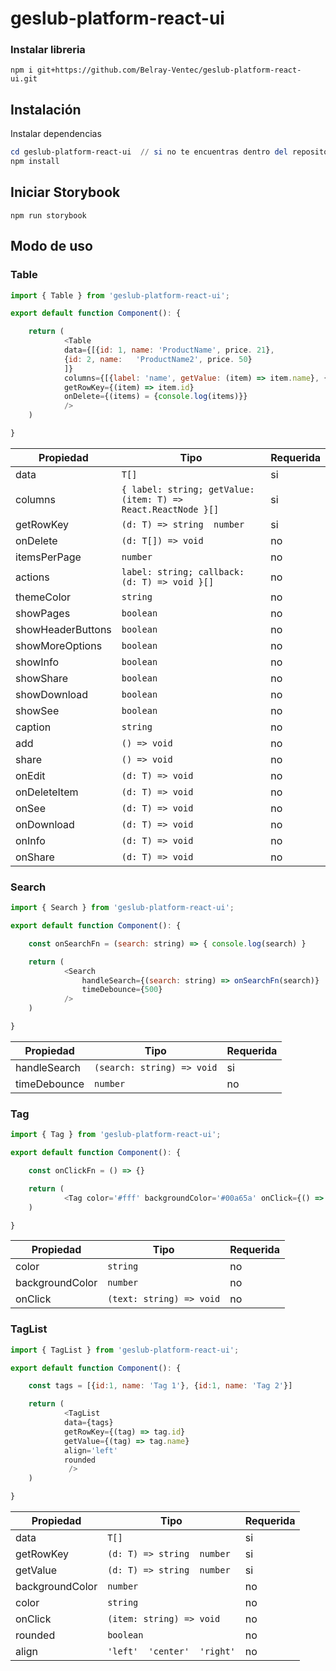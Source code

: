 # geslub-platform-react-ui

### Instalar libreria

```terminal
npm i git+https://github.com/Belray-Ventec/geslub-platform-react-ui.git
```


## Instalación

Instalar dependencias

```powershell
cd geslub-platform-react-ui  // si no te encuentras dentro del repositorio
npm install
```

## Iniciar Storybook

```
npm run storybook
```

## Modo de uso

### Table

```Javascript
import { Table } from 'geslub-platform-react-ui';

export default function Component(): {

	return (
			<Table  
			data={[{id: 1, name: 'ProductName', price. 21},
			{id: 2, name: 	'ProductName2', price. 50}
			]}
			columns={[{label: 'name', getValue: (item) => item.name}, {label: 'price', getValue: (item) => item.price}]}
			getRowKey={(item) => item.id}
			onDelete={(items) = {console.log(items)}}
			/>
	)

}
```

| Propiedad    | Tipo                                                                             | Requerida |
| ------------ | -------------------------------------------------------------------------------- | --------- |
| data	       | `T[]`                                                                            | si        |
| columns      | `{ label: string; getValue: (item: T) => React.ReactNode }[]`                    | si        |
| getRowKey    | `(d: T) => string  number`                                               | si        |
| onDelete     | `(d: T[]) => void`                                                      | no       |
| itemsPerPage | `number`                                                                         | no        |
| actions      | `label: string; callback: (d: T) => void }[]`                                    | no        |
| themeColor   | `string`                                                                         | no        |
| showPages    | `boolean`                                                                        | no        |
| showHeaderButtons    | `boolean`                                                                | no        |
| showMoreOptions      | `boolean`                                                                | no        |
| showInfo     | `boolean`                                                                        | no        |
| showShare    | `boolean`                                                                        | no        |
| showDownload | `boolean`                                                                        | no        |
| showSee      | `boolean`                                                                        | no        |
| caption      | `string`                                                                         | no        |
| add          | `() => void`                                                            | no        |
| share        | `() => void`                                                            | no        |
| onEdit       | `(d: T) => void`                                                        | no        |
| onDeleteItem | `(d: T) => void`                                                        | no        |
| onSee        | `(d: T) => void`                                                        | no        |
| onDownload   | `(d: T) => void`                                                        | no        |
| onInfo       | `(d: T) => void`                                                        | no        |
| onShare      | `(d: T) => void`                                                        | no        |


### Search

```Javascript
import { Search } from 'geslub-platform-react-ui';

export default function Component(): {

	const onSearchFn = (search: string) => { console.log(search) }

	return (
            <Search
                handleSearch={(search: string) => onSearchFn(search)}
                timeDebounce={500}
            />
	)

}
```

| Propiedad    | Tipo                                                                             | Requerida |
| ------------ | -------------------------------------------------------------------------------- | --------- |
| handleSearch | `(search: string) => void`                                              | si        |
| timeDebounce | `number`                                                                         | no        |



### Tag

```Javascript
import { Tag } from 'geslub-platform-react-ui';

export default function Component(): {

	const onClickFn = () => {}

	return (
            <Tag color='#fff' backgroundColor='#00a65a' onClick={() => onClickFn()}>Editar</Tag>
	)

}
```

| Propiedad       | Tipo                                                                             | Requerida |
| --------------- | -------------------------------------------------------------------------------- | --------- |
| color           | `string`                                                                         | no        |
| backgroundColor | `number`                                                                         | no        |
| onClick         | `(text: string) => void`                                                | no        |



### TagList

```Javascript
import { TagList } from 'geslub-platform-react-ui';

export default function Component(): {

	const tags = [{id:1, name: 'Tag 1'}, {id:1, name: 'Tag 2'}]

	return (
            <TagList 
			data={tags}
			getRowKey={(tag) => tag.id}
		    getValue={(tag) => tag.name}
			align='left' 
			rounded 
			 />
	)

}
```

| Propiedad       | Tipo                                                                             | Requerida |
| --------------- | -------------------------------------------------------------------------------- | --------- |
| data	          | `T[]`                                                                            | si        |
| getRowKey       | `(d: T) => string  number`                                             | si        |
| getValue        | `(d: T) => string  number`                                             | si        |
| backgroundColor | `number`                                                                         | no        |
| color           | `string`                                                                         | no        |
| onClick         | `(item: string) => void`                                                | no        |
| rounded         | `boolean`                                                                        | no        |
| align           | `'left'  'center'  'right'`                                                    | no        |


